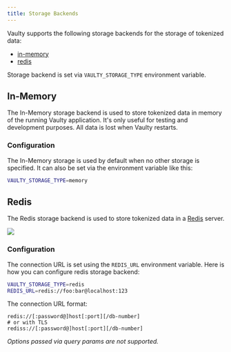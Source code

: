 ```yaml
---
title: Storage Backends
---
```


Vaulty supports the following storage backends for the storage of tokenized data:

* [in-memory](#in-memory)
* [redis](#redis)

Storage backend is set via ```VAULTY_STORAGE_TYPE``` environment variable.

## In-Memory

The In-Memory storage backend is used to store tokenized data in memory of the
running Vaulty application. It's only useful for testing and development
purposes. All data is lost when Vaulty restarts.

### Configuration


The In-Memory storage is used by default when no other storage is specified. It can also be set via the environment variable like this:

```bash
VAULTY_STORAGE_TYPE=memory
```


## Redis

The Redis storage backend is used to store tokenized data in a [Redis](https://redis.io/) server.

<img src="/img/reference/redis-storage.gif"/>

### Configuration

The connection URL is set using the ```REDIS_URL``` environment variable. Here is how you can configure redis storage backend:

```bash
VAULTY_STORAGE_TYPE=redis
REDIS_URL=redis://foo:bar@localhost:123
```

The connection URL format:

```
redis://[:password@]host[:port][/db-number]
# or with TLS
rediss://[:password@]host[:port][/db-number]
```

_Options passed via query params are not supported._
